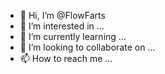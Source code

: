 - 👋 Hi, I’m @FlowFarts
- 👀 I’m interested in ...
- 🌱 I’m currently learning ...
- 💞️ I’m looking to collaborate on ...
- 📫 How to reach me ...

<!---
FlowFarts/FlowFarts is a ✨ special ✨ repository because its `README.md` (this file) appears on your GitHub profile.
You can click the Preview link to take a look at your changes.
--->
